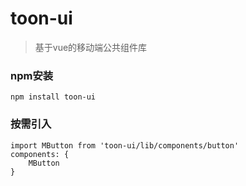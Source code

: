 # toon-ui

> 基于vue的移动端公共组件库

### npm安装
```
npm install toon-ui
```

### 按需引入
```
import MButton from 'toon-ui/lib/components/button'
components: {
    MButton
}
```
